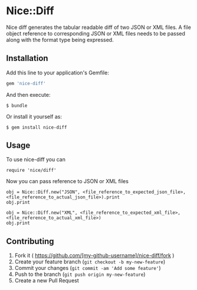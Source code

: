 # Nice::Diff

Nice diff generates the tabular readable diff of two JSON or XML files. A file object reference to corresponding JSON or XML files needs to be passed along with the format type being expressed.

## Installation

Add this line to your application's Gemfile:

```ruby
gem 'nice-diff'
```

And then execute:

    $ bundle

Or install it yourself as:

    $ gem install nice-diff

## Usage

To use nice-diff you can

	require 'nice/diff'

Now you can pass reference to JSON or XML files

	obj = Nice::Diff.new("JSON", <file_reference_to_expected_json_file>, <file_reference_to_actual_json_file>).print
	obj.print

	obj = Nice::Diff.new("XML", <file_reference_to_expected_xml_file>, <file_reference_to_actual_xml_file>)
	obj.print

## Contributing

1. Fork it ( https://github.com/[my-github-username]/nice-diff/fork )
2. Create your feature branch (`git checkout -b my-new-feature`)
3. Commit your changes (`git commit -am 'Add some feature'`)
4. Push to the branch (`git push origin my-new-feature`)
5. Create a new Pull Request
